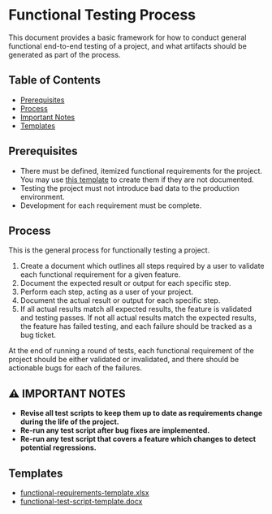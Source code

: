 # Functional Testing Process

This document provides a basic framework for how to conduct general functional end-to-end testing of a project, and what
artifacts should be generated as part of the process.

## Table of Contents

- [Prerequisites](#prerequisites)
- [Process](#process)
- [Important Notes](#%EF%B8%8F-important-notes)
- [Templates](#templates)

## Prerequisites

- There must be defined, itemized functional requirements for the project. You may use
  [this template](./templates/functional-requirements-template.xls) to create them if they are not documented.
- Testing the project must not introduce bad data to the production environment.
- Development for each requirement must be complete.

## Process

This is the general process for functionally testing a project.

1. Create a document which outlines all steps required by a user to validate each functional requirement for a given feature.
1. Document the expected result or output for each specific step.
1. Perform each step, acting as a user of your project.
1. Document the actual result or output for each specific step.
1. If all actual results match all expected results, the feature is validated and testing passes. If not all actual results
   match the expected results, the feature has failed testing, and each failure should be tracked as a bug ticket.
   
At the end of running a round of tests, each functional requirement of the project should be either validated or invalidated, and there should
be actionable bugs for each of the failures.

## ⚠️ IMPORTANT NOTES

- **Revise all test scripts to keep them up to date as requirements change during the life of the project.**
- **Re-run any test script after bug fixes are implemented.**
- **Re-run any test script that covers a feature which changes to detect potential regressions.**
   
## Templates

- [functional-requirements-template.xlsx](./templates/functional-requirements-template.xlsx)
- [functional-test-script-template.docx](./templates/functional-test-script-template.docx)
